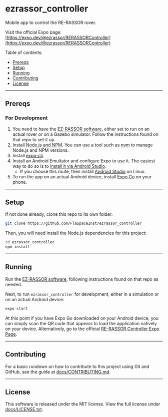 # ezrassor_controller

Mobile app to control the RE-RASSOR rover.

Visit the official Expo page: [https://expo.dev/@ezrassor/RERASSORController](https://expo.dev/@ezrassor/RERASSORController)

Table of contents:

- [Prereqs](#prereqs)
- [Setup](#setup)
- [Running](#running)
- [Contributing](#contributing)
- [License](#license)

---

## Prereqs


### For Development

1. You need to have the [EZ-RASSOR software](https://github.com/FlaSpaceInst/EZ-RASSOR-2.0), either set to run on an actual rover or on a Gazebo simulator.  Follow the instructions found on that repo to set it up.
1. Install [Node.js and NPM](https://docs.npmjs.com/downloading-and-installing-node-js-and-npm).  You can use a tool such as [nvm](https://github.com/nvm-sh/nvm) to manage Node.js and NPM versions.
1. Install [expo-cli](https://docs.expo.dev/get-started/installation/).
1. Install an Android Emultator and configure Expo to use it.  The easiest way to do so is to [install it via Android Studio](https://docs.expo.dev/workflow/android-studio-emulator/).
    - If you choose this route, then install [Android Studio](https://developer.android.com/studio/install#linux) on Linux.
1. To run the app on an actual Android device, install [Expo Go](https://expo.dev/client) on your phone.

---

## Setup

If not done already, clone this repo to its own folder:
```sh
git clone https://github.com/FlaSpaceInst/ezrassor_controller
```

Then, you will need install the Node.js dependencies for this project:
```sh
cd ezrassor_controller
npm install
```

---

## Running

Run the [EZ-RASSOR software](https://github.com/FlaSpaceInst/EZ-RASSOR-2.0), following instructions found on that repo as needed.

Next, to run `ezrassor_controller` for development, either in a simulation or on an actual Android device:
```sh
expo start
```

At this point if you have Expo Go downloaded on your Android device, you can simply scan the QR code that appears to load the application natively on your device. Alternatively, go to the official [RE-RASSOR Controller Expo Page](https://expo.dev/@ezrassor/RERASSORController).

---

## Contributing

For a basic rundown on how to contribute to this project using Git and GitHub, see the guide at [docs/CONTRIBUTING.md](docs/CONTRIBUTING.md).


---

## License

This software is released under the MIT license.  View the full license under [docs/LICENSE.txt](docs/LICENSE.txt).
